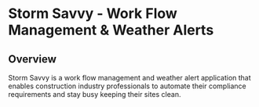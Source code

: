 # Storm Savvy - Work Flow Management & Weather Alerts #

## Overview ##
Storm Savvy is a work flow management and weather alert application
that enables construction industry professionals to automate their
compliance requirements and stay busy keeping their sites clean.
